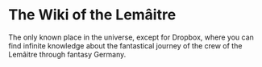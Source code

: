 <!-- TITLE: The Wiki of the Lemâitre -->
<!-- SUBTITLE: What is this all about -->

# The Wiki of the Lemâitre
The only known place in the universe, except for Dropbox, where you can find infinite knowledge about the fantastical journey of the crew of the Lemâitre through fantasy Germany.